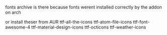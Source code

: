fonts archive is there because fonts werent installed correctly by the addon on arch

or install theser from AUR
ttf-all-the-icons
ttf-atom-file-icons
ttf-font-awesome-4
ttf-material-design-icons
ttf-octicons
ttf-weather-icons

